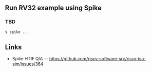 ## Run RV32 example using Spike

### TBD

```bash
$ spike ...
```


## Links

- Spike HTIF Q/A
  -- https://github.com/riscv-software-src/riscv-isa-sim/issues/364
